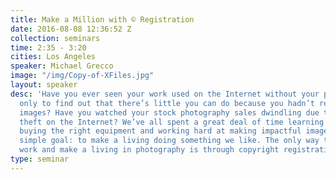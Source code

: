 ```yaml
---
title: Make a Million with © Registration
date: 2016-08-08 12:36:52 Z
collection: seminars
time: 2:35 - 3:20
cities: Los Angeles
speaker: Michael Grecco
image: "/img/Copy-of-XFiles.jpg"
layout: speaker
desc: 'Have you ever seen your work used on the Internet without your permission –
  only to find out that there’s little you can do because you hadn’t registered your
  images? Have you watched your stock photography sales dwindling due to rampant image
  theft on the Internet? We’ve all spent a great deal of time learning our craft,
  buying the right equipment and working hard at making impactful images with one
  simple goal: to make a living doing something we like. The only way to protect your
  work and make a living in photography is through copyright registration.'
type: seminar
---
```

